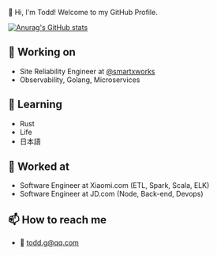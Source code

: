👋 Hi, I'm Todd! Welcome to my GitHub Profile.

[![Anurag's GitHub stats](https://github-readme-stats.vercel.app/api?theme=buefy&username=Bingmang&show_icons=true)](https://github.com/anuraghazra/github-readme-stats)

## 🔭 Working on

- Site Reliability Engineer at [@smartxworks](https://github.com/smartxworks)
- Observability, Golang, Microservices

## 🌱 Learning

- Rust
- Life
- 日本語

## 🔧 Worked at

- Software Engineer at Xiaomi.com (ETL, Spark, Scala, ELK)
- Software Engineer at JD.com (Node, Back-end, Devops)

## 📫 How to reach me

- 📮 todd.g@qq.com

